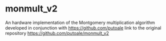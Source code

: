 # monmult_v2  
An hardware implementation of the Montgomery multiplication algorithm developed in conjunction with https://github.com/putoale
link to the original repository https://github.com/putoale/monmult_v2


